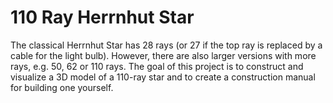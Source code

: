 # 110 Ray Herrnhut Star

The classical Herrnhut Star has 28 rays (or 27 if the top ray is replaced by a cable for the light bulb). However, there are also larger versions with more rays, e.g. 50, 62 or 110 rays. The goal of this project is to construct and visualize a 3D model of a 110-ray star and to create a construction manual for building one yourself.
